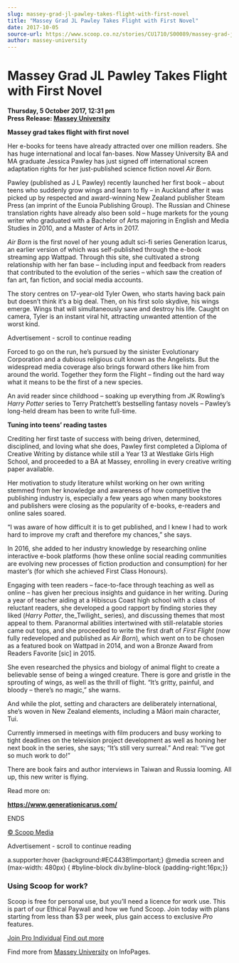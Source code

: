 ```yaml
---
slug: massey-grad-jl-pawley-takes-flight-with-first-novel
title: "Massey Grad JL Pawley Takes Flight with First Novel"
date: 2017-10-05
source-url: https://www.scoop.co.nz/stories/CU1710/S00089/massey-grad-jl-pawley-takes-flight-with-first-novel.htm
author: massey-university
---
```

Massey Grad JL Pawley Takes Flight with First Novel
===================================================

**Thursday, 5 October 2017, 12:31 pm**  
**Press Release: [Massey University](https://info.scoop.co.nz/Massey_University)**

**Massey grad takes flight with first novel**

Her e-books for teens have already attracted over one million readers. She has huge international and local fan-bases. Now Massey University BA and MA graduate Jessica Pawley has just signed off international screen adaptation rights for her just-published science fiction novel _Air Born._

Pawley (published as J L Pawley) recently launched her first book – about teens who suddenly grow wings and learn to fly – in Auckland after it was picked up by respected and award-winning New Zealand publisher Steam Press (an imprint of the Eunoia Publishing Group). The Russian and Chinese translation rights have already also been sold – huge markets for the young writer who graduated with a Bachelor of Arts majoring in English and Media Studies in 2010, and a Master of Arts in 2017.

_Air Born_ is the first novel of her young adult sci-fi series Generation Icarus, an earlier version of which was self-published through the e-book streaming app Wattpad. Through this site, she cultivated a strong relationship with her fan base – including input and feedback from readers that contributed to the evolution of the series – which saw the creation of fan art, fan fiction, and social media accounts.

The story centres on 17-year-old Tyler Owen, who starts having back pain but doesn’t think it’s a big deal. Then, on his first solo skydive, his wings emerge. Wings that will simultaneously save and destroy his life. Caught on camera, Tyler is an instant viral hit, attracting unwanted attention of the worst kind.

Advertisement - scroll to continue reading





Forced to go on the run, he’s pursued by the sinister Evolutionary Corporation and a dubious religious cult known as the Angelists. But the widespread media coverage also brings forward others like him from around the world. Together they form the Flight – finding out the hard way what it means to be the first of a new species.

An avid reader since childhood – soaking up everything from JK Rowling’s _Harry Potter_ series to Terry Pratchett’s bestselling fantasy novels – Pawley’s long-held dream has been to write full-time.

  
**Tuning into teens’ reading tastes**

Crediting her first taste of success with being driven, determined, disciplined, and loving what she does, Pawley first completed a Diploma of Creative Writing by distance while still a Year 13 at Westlake Girls High School, and proceeded to a BA at Massey, enrolling in every creative writing paper available.

Her motivation to study literature whilst working on her own writing stemmed from her knowledge and awareness of how competitive the publishing industry is, especially a few years ago when many bookstores and publishers were closing as the popularity of e-books, e-readers and online sales soared.

“I was aware of how difficult it is to get published, and I knew I had to work hard to improve my craft and therefore my chances,” she says.

In 2016, she added to her industry knowledge by researching online interactive e-book platforms (how these online social reading communities are evolving new processes of fiction production and consumption) for her master’s (for which she achieved First Class Honours).

Engaging with teen readers – face-to-face through teaching as well as online – has given her precious insights and guidance in her writing. During a year of teacher aiding at a Hibiscus Coast high school with a class of reluctant readers, she developed a good rapport by finding stories they liked (_Harry Potter_, the_Twilight_ series), and discussing themes that most appeal to them. Paranormal abilities intertwined with still-relatable stories came out tops, and she proceeded to write the first draft of _First Flight_ (now fully redeveloped and published as _Air Born_)_,_ which went on to be chosen as a featured book on Wattpad in 2014, and won a Bronze Award from Readers Favorite \[sic\] in 2015.

She even researched the physics and biology of animal flight to create a believable sense of being a winged creature. There is gore and gristle in the sprouting of wings, as well as the thrill of flight. “It’s gritty, painful, and bloody – there’s no magic,” she warns.

And while the plot, setting and characters are deliberately international, she’s woven in New Zealand elements, including a Māori main character, Tui.

Currently immersed in meetings with film producers and busy working to tight deadlines on the television project development as well as honing her next book in the series, she says; “It’s still very surreal.” And real: “I’ve got so much work to do!”

There are book fairs and author interviews in Taiwan and Russia looming. All up, this new writer is flying.

Read more on:

**https://www.generationicarus.com/**

  
ENDS

  

[© Scoop Media](http://www.scoop.co.nz/about/terms.html)  

Advertisement - scroll to continue reading



a.supporter:hover {background:#EC4438!important;} @media screen and (max-width: 480px) { #byline-block div.byline-block {padding-right:16px;}}

### Using Scoop for work?

Scoop is free for personal use, but you’ll need a licence for work use. This is part of our Ethical Paywall and how we fund Scoop. Join today with plans starting from less than $3 per week, plus gain access to exclusive _Pro_ features.  
  
[Join Pro Individual](https://pro.scoop.co.nz/Individual/?from=ProIn24) [Find out more](https://pro.scoop.co.nz/using-scoop-for-work/?from=ProIn24)

Find more from [Massey University](https://info.scoop.co.nz/Massey_University) on InfoPages.